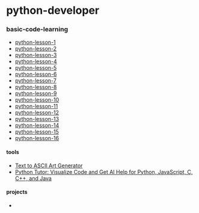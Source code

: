 # python-developer

### basic-code-learning
- [python-lesson-1](https://github.com/devliwa/python-lesson-1)
- [python-lesson-2](https://github.com/devliwa/python-lesson-2)
- [python-lesson-3](https://github.com/devliwa/python-lesson-3)
- [python-lesson-4](https://github.com/devliwa/python-lesson-4)
- [python-lesson-5](https://github.com/devliwa/python-lesson-5)
- [python-lesson-6](https://github.com/devliwa/python-lesson-6)
- [python-lesson-7](https://github.com/devliwa/python-lesson-7)
- [python-lesson-8](https://github.com/devliwa/python-lesson-8)
- [python-lesson-9](https://github.com/devliwa/python-lesson-9)
- [python-lesson-10](https://github.com/devliwa/python-lesson-10)
- [python-lesson-11](https://github.com/devliwa/python-lesson-11)
- [python-lesson-12](https://github.com/devliwa/python-lesson-12)
- [python-lesson-13](https://github.com/devliwa/python-lesson-13)
- [python-lesson-14](https://github.com/devliwa/python-lesson-14)
- [python-lesson-15]()
- [python-lesson-16]()

#### tools
- [Text to ASCII Art Generator](https://patorjk.com/software/taag/)
- [Python Tutor: Visualize Code and Get AI Help for Python, JavaScript, C, C++, and Java](https://pythontutor.com/visualize.html#mode=edit)

#### projects
- 
